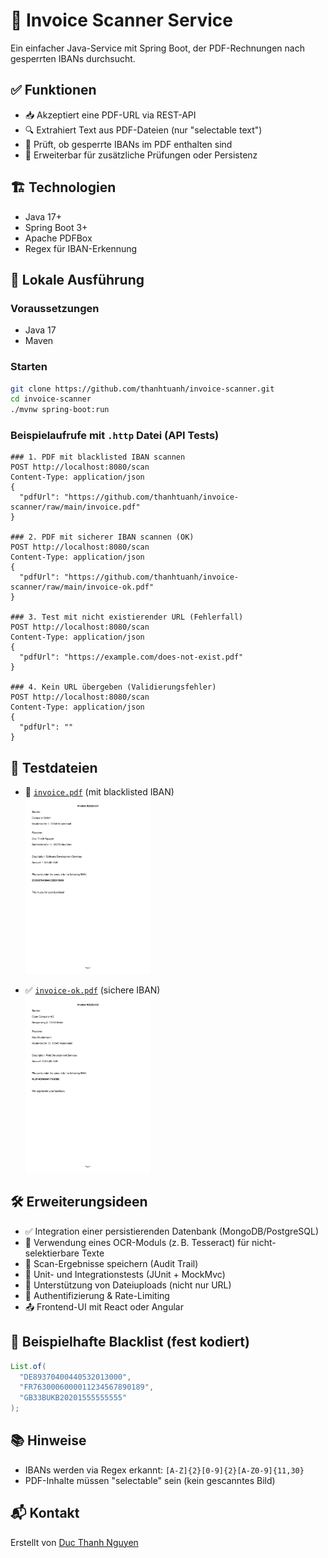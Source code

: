 # 📄 Invoice Scanner Service

Ein einfacher Java-Service mit Spring Boot, der PDF-Rechnungen nach gesperrten IBANs durchsucht.

## ✅ Funktionen

- 📥 Akzeptiert eine PDF-URL via REST-API
- 🔍 Extrahiert Text aus PDF-Dateien (nur "selectable text")
- 🚫 Prüft, ob gesperrte IBANs im PDF enthalten sind
- 🧱 Erweiterbar für zusätzliche Prüfungen oder Persistenz

## 🏗️ Technologien

- Java 17+
- Spring Boot 3+
- Apache PDFBox
- Regex für IBAN-Erkennung

## 🚀 Lokale Ausführung

### Voraussetzungen

- Java 17
- Maven

### Starten

```bash
git clone https://github.com/thanhtuanh/invoice-scanner.git
cd invoice-scanner
./mvnw spring-boot:run
```

### Beispielaufrufe mit `.http` Datei (API Tests)

```http
### 1. PDF mit blacklisted IBAN scannen
POST http://localhost:8080/scan
Content-Type: application/json
{
  "pdfUrl": "https://github.com/thanhtuanh/invoice-scanner/raw/main/invoice.pdf"
}

### 2. PDF mit sicherer IBAN scannen (OK)
POST http://localhost:8080/scan
Content-Type: application/json
{
  "pdfUrl": "https://github.com/thanhtuanh/invoice-scanner/raw/main/invoice-ok.pdf"
}

### 3. Test mit nicht existierender URL (Fehlerfall)
POST http://localhost:8080/scan
Content-Type: application/json
{
  "pdfUrl": "https://example.com/does-not-exist.pdf"
}

### 4. Kein URL übergeben (Validierungsfehler)
POST http://localhost:8080/scan
Content-Type: application/json
{
  "pdfUrl": ""
}
```

## 🧪 Testdateien

- 🛑 [`invoice.pdf`](https://github.com/thanhtuanh/invoice-scanner/raw/main/invoice.pdf) (mit blacklisted IBAN)  
  <a href="https://github.com/thanhtuanh/invoice-scanner/raw/main/invoice.pdf" target="_blank">
    <img src="https://github.com/thanhtuanh/invoice-scanner/raw/main/invoice.pdf" width="200" alt="Vorschau invoice.pdf" />
  </a>

- ✅ [`invoice-ok.pdf`](https://github.com/thanhtuanh/invoice-scanner/raw/main/invoice-ok.pdf) (sichere IBAN)  
  <a href="https://github.com/thanhtuanh/invoice-scanner/raw/main/invoice-ok.pdf" target="_blank">
    <img src="https://github.com/thanhtuanh/invoice-scanner/raw/main/invoice-ok.pdf" width="200" alt="Vorschau invoice-ok.pdf" />
  </a>

## 🛠 Erweiterungsideen

- ✅ Integration einer persistierenden Datenbank (MongoDB/PostgreSQL)
- 🧠 Verwendung eines OCR-Moduls (z. B. Tesseract) für nicht-selektierbare Texte
- 🧾 Scan-Ergebnisse speichern (Audit Trail)
- 🧪 Unit- und Integrationstests (JUnit + MockMvc)
- 📑 Unterstützung von Dateiuploads (nicht nur URL)
- 🔐 Authentifizierung & Rate-Limiting
- 📤 Frontend-UI mit React oder Angular

## 📄 Beispielhafte Blacklist (fest kodiert)

```java
List.of(
  "DE89370400440532013000",
  "FR7630006000011234567890189",
  "GB33BUKB20201555555555"
);
```

## 📚 Hinweise

- IBANs werden via Regex erkannt: `[A-Z]{2}[0-9]{2}[A-Z0-9]{11,30}`
- PDF-Inhalte müssen "selectable" sein (kein gescanntes Bild)

## 📬 Kontakt

Erstellt von [Duc Thanh Nguyen](https://github.com/thanhtuanh)

